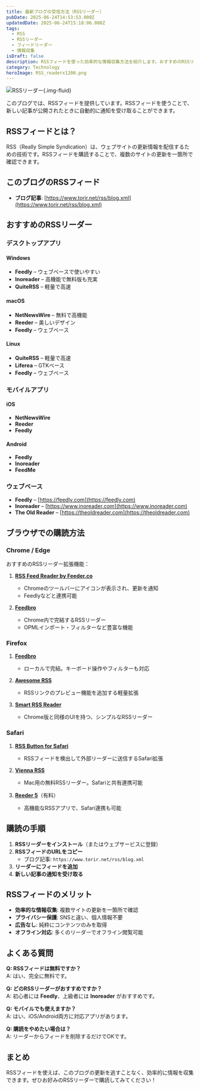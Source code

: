 ```yaml
---
title: 最新ブログの受信方法（RSSリーダー）
pubDate: 2025-06-24T14:53:53.000Z
updatedDate: 2025-06-24T15:18:06.000Z
tags:
  - RSS
  - RSSリーダー
  - フィードリーダー
  - 情報収集
isDraft: false
description: RSSフィードを使った効率的な情報収集方法を紹介します。おすすめのRSSリーダーアプリとブラウザでの購読方法を詳しく解説。
category: Technology
heroImage: RSS_readerx1200.png
---
```


![RSSリーダー](https://object-storage.tyo2.conoha.io/v1/nc_938a9d00d6004f1390c354d4a15ef25b/blog-astro-assets/blog-images/RSS_readerx1200/RSS_readerx1200.png){.img-fluid}


このブログでは、RSSフィードを提供しています。RSSフィードを使うことで、新しい記事が公開されたときに自動的に通知を受け取ることができます。

## RSSフィードとは？

RSS（Really Simple Syndication）は、ウェブサイトの更新情報を配信するための技術です。RSSフィードを購読することで、複数のサイトの更新を一箇所で確認できます。

## このブログのRSSフィード

- **ブログ記事**: [https://www.torir.net/rss/blog.xml](https://www.torir.net/rss/blog.xml)

## おすすめのRSSリーダー

### デスクトップアプリ

#### Windows
- **Feedly** – ウェブベースで使いやすい  
- **Inoreader** – 高機能で無料版も充実  
- **QuiteRSS** – 軽量で高速

#### macOS
- **NetNewsWire** – 無料で高機能  
- **Reeder** – 美しいデザイン  
- **Feedly** – ウェブベース

#### Linux
- **QuiteRSS** – 軽量で高速  
- **Liferea** – GTKベース  
- **Feedly** – ウェブベース

### モバイルアプリ

#### iOS
- **NetNewsWire**  
- **Reeder**  
- **Feedly**

#### Android
- **Feedly**  
- **Inoreader**  
- **FeedMe**

### ウェブベース
- **Feedly** – [https://feedly.com](https://feedly.com)  
- **Inoreader** – [https://www.inoreader.com](https://www.inoreader.com)  
- **The Old Reader** – [https://theoldreader.com](https://theoldreader.com)

## ブラウザでの購読方法

### Chrome / Edge

おすすめのRSSリーダー拡張機能：

1. **[RSS Feed Reader by Feeder.co](https://chrome.google.com/webstore/detail/rss-feed-reader/hbhghdhoafhgcllndfhjljcfpnlmbaeg)**
   - Chromeのツールバーにアイコンが表示され、更新を通知
   - Feedlyなどと連携可能

2. **[Feedbro](https://chrome.google.com/webstore/detail/feedbro/rssfeedreader/haolnmidcmhkpjohbjbmljmpfkmkhpka)**
   - Chrome内で完結するRSSリーダー
   - OPMLインポート・フィルターなど豊富な機能

### Firefox

1. **[Feedbro](https://addons.mozilla.org/firefox/addon/feedbroreader/)**
   - ローカルで完結。キーボード操作やフィルターも対応

2. **[Awesome RSS](https://addons.mozilla.org/firefox/addon/awesome-rss/)**
   - RSSリンクのプレビュー機能を追加する軽量拡張

3. **[Smart RSS Reader](https://addons.mozilla.org/firefox/addon/smart-rss-reader/)**
   - Chrome版と同様のUIを持つ、シンプルなRSSリーダー

### Safari

1. **[RSS Button for Safari](https://apps.apple.com/jp/app/rss-button-for-safari/id1452201232)**
   - RSSフィードを検出して外部リーダーに送信するSafari拡張

2. **[Vienna RSS](https://www.vienna-rss.com/)**
   - Mac用の無料RSSリーダー。Safariと共有連携可能

3. **[Reeder 5](https://apps.apple.com/jp/app/reeder-5/id1529445840)**（有料）
   - 高機能なRSSアプリで、Safari連携も可能

## 購読の手順

1. **RSSリーダーをインストール**（またはウェブサービスに登録）  
2. **RSSフィードのURLをコピー**  
   - ブログ記事: `https://www.torir.net/rss/blog.xml`  
3. **リーダーにフィードを追加**  
4. **新しい記事の通知を受け取る**

## RSSフィードのメリット

- **効率的な情報収集**: 複数サイトの更新を一箇所で確認  
- **プライバシー保護**: SNSと違い、個人情報不要  
- **広告なし**: 純粋にコンテンツのみを取得  
- **オフライン対応**: 多くのリーダーでオフライン閲覧可能

## よくある質問

**Q: RSSフィードは無料ですか？**  
A: はい、完全に無料です。

**Q: どのRSSリーダーがおすすめですか？**  
A: 初心者には **Feedly**、上級者には **Inoreader** がおすすめです。

**Q: モバイルでも使えますか？**  
A: はい、iOS/Android両方に対応アプリがあります。

**Q: 購読をやめたい場合は？**  
A: リーダーからフィードを削除するだけでOKです。

## まとめ

RSSフィードを使えば、このブログの更新を逃すことなく、効率的に情報を収集できます。ぜひお好みのRSSリーダーで購読してみてください！
